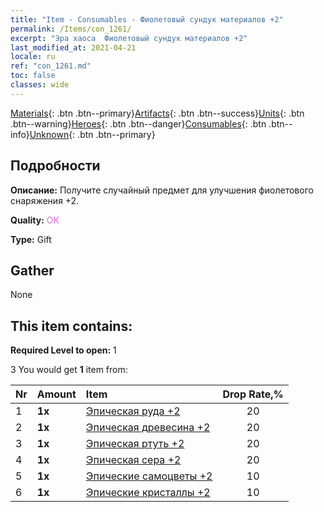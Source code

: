 ```yaml
---
title: "Item - Consumables - Фиолетовый сундук материалов +2"
permalink: /Items/con_1261/
excerpt: "Эра хаоса  Фиолетовый сундук материалов +2"
last_modified_at: 2021-04-21
locale: ru
ref: "con_1261.md"
toc: false
classes: wide
---
```

 [Materials](/ru/Items/){: .btn .btn--primary}[Artifacts](/ru/Items/Artifacts/){: .btn .btn--success}[Units](/ru/Items/Units/){: .btn .btn--warning}[Heroes](/ru/Items/Heroes/){: .btn .btn--danger}[Consumables](/ru/Items/Consumables/){: .btn .btn--info}[Unknown](/ru/Items/Unknown/){: .btn .btn--primary}

## Подробности
 **Описание:** Получите случайный предмет для улучшения фиолетового снаряжения +2.

 **Quality:** <span style="color: #DA70D6">OK</span>

 **Type:** Gift

## Gather

  None

## This item contains:

 **Required Level to open:** 1

 3 You would get **1** item  from:

  | Nr | Amount |     Item    | Drop Rate,% |
  |:---|:-------|:------------|:---------:|
  | 1 |  **1x** | [Эпическая руда +2](/ru/Items/mat_47/) | 20 | 
  | 2 |  **1x** | [Эпическая древесина +2](/ru/Items/mat_48/) | 20 | 
  | 3 |  **1x** | [Эпическая ртуть +2](/ru/Items/mat_49/) | 20 | 
  | 4 |  **1x** | [Эпическая сера +2](/ru/Items/mat_50/) | 20 | 
  | 5 |  **1x** | [Эпические самоцветы +2](/ru/Items/mat_51/) | 10 | 
  | 6 |  **1x** | [Эпические кристаллы +2](/ru/Items/mat_52/) | 10 | 
